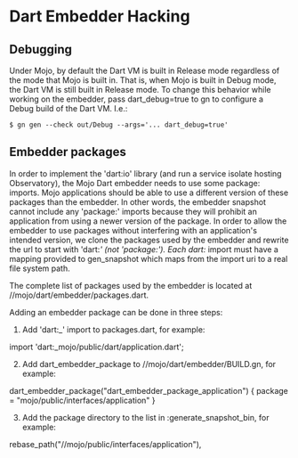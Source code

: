 Dart Embedder Hacking
====

## Debugging

Under Mojo, by default the Dart VM is built in Release mode regardless of the
mode that Mojo is built in. That is, when Mojo is built in Debug mode, the
Dart VM is still built in Release mode. To change this behavior while working
on the embedder, pass dart_debug=true to gn to configure a Debug build of the
Dart VM. I.e.:

```
$ gn gen --check out/Debug --args='... dart_debug=true'
```

## Embedder packages

In order to implement the 'dart:io' library (and run a service isolate hosting
Observatory), the Mojo Dart embedder needs to use some package: imports. Mojo
applications should be able to use a different version of these packages than
the embedder. In other words, the embedder snapshot cannot include any
'package:' imports because they will prohibit an application from using a newer
version of the package. In order to allow the embedder to use packages
without interfering with an application's intended version, we clone the
packages used by the embedder and rewrite the url to start with 'dart:_'
(not 'package:'). Each dart:_ import must have a mapping provided
to gen_snapshot which maps from the import uri to a real file system path.

The complete list of packages used by the embedder is located at
//mojo/dart/embedder/packages.dart.

Adding an embedder package can be done in three steps:

1) Add 'dart:_' import to packages.dart, for example:

import 'dart:_mojo/public/dart/application.dart';

2) Add dart_embedder_package to //mojo/dart/embedder/BUILD.gn, for example:

dart_embedder_package("dart_embedder_package_application") {
  package = "mojo/public/interfaces/application"
}

3) Add the package directory to the list in :generate_snapshot_bin, for example:

rebase_path("//mojo/public/interfaces/application"),
